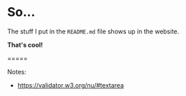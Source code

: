 # So...

The stuff I put in the `README.md` file shows up in the website.

**That's cool!**


=====

Notes:
* https://validator.w3.org/nu/#textarea
